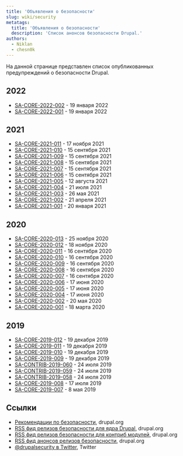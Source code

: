 ```yaml
---
title: 'Объявления о безопасности'
slug: wiki/security
metatags:
  title: 'Объявления о безопасности'
  description: 'Список анонсов безопасности Drupal.'
authors:
  - Niklan
  - chesn0k
---
```


На данной странице представлен список опубликованных предупреждений о безопасности Drupal.

## 2022

- [SA-CORE-2022-002](sa-core/2022-002/index.md) - 19 января 2022
- [SA-CORE-2022-001](sa-core/2022-001/index.md) - 19 января 2022

## 2021

- [SA-CORE-2021-011](sa-core/2021-011/index.md) - 17 ноября 2021
- [SA-CORE-2021-010](sa-core/2021-010/index.md) - 15 сентября 2021
- [SA-CORE-2021-009](sa-core/2021-009/index.md) - 15 сентября 2021
- [SA-CORE-2021-008](sa-core/2021-008/index.md) - 15 сентября 2021
- [SA-CORE-2021-007](sa-core/2021-007/index.md) - 15 сентября 2021
- [SA-CORE-2021-006](sa-core/2021-006/index.md) - 15 сентября 2021
- [SA-CORE-2021-005](sa-core/2021-005/index.md) - 12 августа 2021
- [SA-CORE-2021-004](sa-core/2021-004/index.md) - 21 июля 2021
- [SA-CORE-2021-003](sa-core/2021-003/index.md) - 26 мая 2021
- [SA-CORE-2021-002](sa-core/2021-002/index.md) - 21 апреля 2021
- [SA-CORE-2021-001](sa-core/2021-001/index.md) - 20 января 2021

## 2020

- [SA-CORE-2020-013](sa-core/2020-013/index.md) - 25 ноября 2020
- [SA-CORE-2020-012](sa-core/2020-012/index.md) - 18 ноября 2020
- [SA-CORE-2020-011](sa-core/2020-011/index.md) - 16 сентября 2020
- [SA-CORE-2020-010](sa-core/2020-010/index.md) - 16 сентября 2020
- [SA-CORE-2020-009](sa-core/2020-009/index.md) - 16 сентября 2020
- [SA-CORE-2020-008](sa-core/2020-008/index.md) - 16 сентября 2020
- [SA-CORE-2020-007](sa-core/2020-007/index.md) - 16 сентября 2020
- [SA-CORE-2020-006](sa-core/2020-006/index.md) - 17 июня 2020
- [SA-CORE-2020-005](sa-core/2020-005/index.md) - 17 июня 2020
- [SA-CORE-2020-004](sa-core/2020-004/index.md) - 17 июня 2020
- [SA-CORE-2020-002](sa-core/2020-002/index.md) - 20 мая 2020
- [SA-CORE-2020-001](sa-core/2020-001/index.md) - 18 марта 2020

## 2019

- [SA-CORE-2019-012](sa-core/2019-012/index.md) - 19 декабря 2019
- [SA-CORE-2019-011](sa-core/2019-011/index.md) - 19 декабря 2019
- [SA-CORE-2019-010](sa-core/2019-010/index.md) - 19 декабря 2019
- [SA-CORE-2019-009](sa-core/2019-009/index.md) - 19 декабря 2019
- [SA-CONTRIB-2019-060](sa-contrib/2019-060/index.md) - 24 июля 2019
- [SA-CONTRIB-2019-059](sa-contrib/2019-059/index.md) - 24 июля 2019
- [SA-CONTRIB-2019-058](sa-contrib/2019-058/index.md) - 24 июля 2019
- [SA-CORE-2019-008](sa-core/2019-008/index.md) - 17 июля 2019
- [SA-CORE-2019-007](sa-core/2019-007/index.md) - 8 мая 2019

## Ссылки

- [Рекомендации по безопасности](https://www.drupal.org/security), drupal.org
- [RSS фид релизов безопасности для ядра Drupal](http://drupal.org/security/rss.xml), drupal.org
- [RSS фид релизов безопасности для контриб модулей](http://drupal.org/security/contrib/rss.xml), drupal.org
- [RSS фид анонсов релизов безопасности](http://drupal.org/security/psa/rss.xml), drupal.org
- [@drupalsecurity в Twitter](https://twitter.com/drupalsecurity), Twitter
